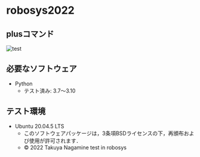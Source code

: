 # robosys2022
## plusコマンド
![test](https://github.com/TakuyaNagamine/robosys2022/actions/workflows/test.yml/badge.svg)
## 必要なソフトウェア
* Python
  * テスト済み: 3.7〜3.10

## テスト環境
* Ubuntu 20.04.5 LTS
  * このソフトウェアパッケージは，3条項BSDライセンスの下，再頒布および使用が許可されます．
  * © 2022 Takuya Nagamine
test in robosys
